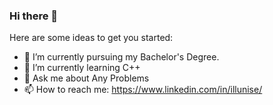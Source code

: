 ### Hi there 👋


Here are some ideas to get you started:

 - 🔭 I’m currently pursuing my Bachelor's Degree.
 - 🌱 I’m currently learning C++
 - 💬 Ask me about Any Problems
 - 📫 How to reach me: https://www.linkedin.com/in/illunise/


<!--
**illunise/illunise** is a ✨ _special_ ✨ repository because its `README.md` (this file) appears on your GitHub profile.

Here are some ideas to get you started:

 🔭 I’m currently pursuing my Bachelor's Degree.
 🌱 I’m currently learning C++
 💬 Ask me about Any Problems
 📫 How to reach me: https://www.linkedin.com/in/illunise/
